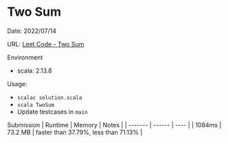 # Two Sum
Date: 2022/07/14

URL: [Leet Code - Two Sum](https://leetcode.com/problems/two-sum/)

Environment
- scala: 2.13.8

Usage:
- `scalac solution.scala`
- `scala TwoSum`
- Update testcases in `main`


Submission
| Runtime | Memory  | Notes |
| ------- | ------  | ----  |
| 1084ms  | 73.2 MB | faster than 37.79%, less than 71.13% |



